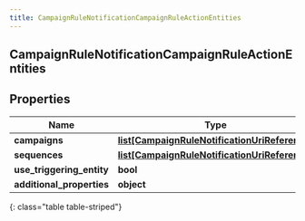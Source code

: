 ```yaml
---
title: CampaignRuleNotificationCampaignRuleActionEntities
---
```

## CampaignRuleNotificationCampaignRuleActionEntities

## Properties

|Name | Type | Description | Notes|
|------------ | ------------- | ------------- | -------------|
| **campaigns** | [**list[CampaignRuleNotificationUriReference]**](CampaignRuleNotificationUriReference.html) |  | [optional] |
| **sequences** | [**list[CampaignRuleNotificationUriReference]**](CampaignRuleNotificationUriReference.html) |  | [optional] |
| **use_triggering_entity** | **bool** |  | [optional] |
| **additional_properties** | **object** |  | [optional] |
{: class="table table-striped"}


